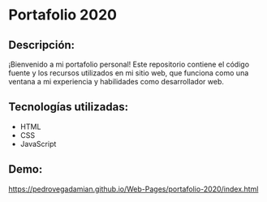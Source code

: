 # Portafolio 2020

## Descripción: 
¡Bienvenido a mi portafolio personal! Este repositorio contiene el código fuente y los recursos utilizados en mi sitio web, que funciona como una ventana a mi experiencia y habilidades como desarrollador web.

## Tecnologías utilizadas:
  - HTML
  - CSS
  - JavaScript
  
## Demo: 
https://pedrovegadamian.github.io/Web-Pages/portafolio-2020/index.html
